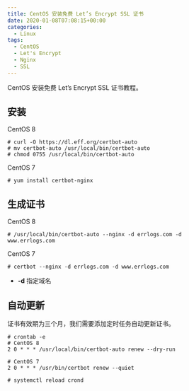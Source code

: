 ```yaml
---
title: CentOS 安装免费 Let’s Encrypt SSL 证书
date: 2020-01-08T07:08:15+00:00
categories:
  - Linux
tags:
  - CentOS
  - Let's Encrypt
  - Nginx
  - SSL
---
```


CentOS 安装免费 Let’s Encrypt SSL 证书教程。

<!--more-->

## 安装

CentOS 8

```shell
# curl -O https://dl.eff.org/certbot-auto
# mv certbot-auto /usr/local/bin/certbot-auto
# chmod 0755 /usr/local/bin/certbot-auto
```

CentOS 7

```shell
# yum install certbot-nginx
```

## 生成证书

CentOS 8

```shell
# /usr/local/bin/certbot-auto --nginx -d errlogs.com -d www.errlogs.com
```

CentOS 7

```shell
# certbot --nginx -d errlogs.com -d www.errlogs.com
```

  * **-d** 指定域名

## 自动更新

证书有效期为三个月，我们需要添加定时任务自动更新证书。

```shell
# crontab -e
# CentOS 8
2 0 * * * /usr/local/bin/certbot-auto renew --dry-run

# CentOS 7
2 0 * * * /usr/bin/certbot renew --quiet

# systemctl reload crond
```
